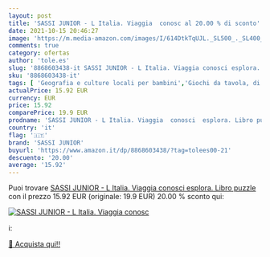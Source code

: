 ```yaml
---
layout: post
title: 'SASSI JUNIOR - L Italia. Viaggia  conosc al 20.00 % di sconto'
date: 2021-10-15 20:46:27
image: 'https://m.media-amazon.com/images/I/614DtkTqUJL._SL500_._SL400_.jpg'
comments: true
category: ofertas
author: 'tole.es'
slug: '8868603438-it SASSI JUNIOR - L Italia. Viaggia conosci esplora. Libro...'
sku: '8868603438-it'
tags: [ 'Geografia e culture locali per bambini','Giochi da tavola, di società e accessori','Giochi e giocattoli','Giochi, giocattoli e attività ricreativa','Libri','Libri interattivi per bambini','Libri per bambini','sassi junior', ]
actualPrice: 15.92 EUR
currency: EUR
price: 15.92
comparePrice: 19.9 EUR
prodname: 'SASSI JUNIOR - L Italia. Viaggia  conosci  esplora. Libro puzzle'
country: 'it'
flag: '🇮🇹'
brand: 'SASSI JUNIOR'
buyurl: 'https://www.amazon.it/dp/8868603438/?tag=tolees00-21'
descuento: '20.00'
average: '15.92'
---
```


Puoi trovare [SASSI JUNIOR - L Italia. Viaggia  conosci  esplora. Libro puzzle](https://www.amazon.it/dp/8868603438/?tag=tolees00-21) con il prezzo 15.92 EUR (originale: 19.9 EUR) 20.00 % sconto qui:

[![SASSI JUNIOR - L Italia. Viaggia  conosc](https://m.media-amazon.com/images/I/614DtkTqUJL._SL500_._SL400_.jpg)](https://www.amazon.it/dp/8868603438/?tag=tolees00-21)

ℹ️:


[🛒 Acquista qui!!](https://www.amazon.it/dp/8868603438/?tag=tolees00-21)
